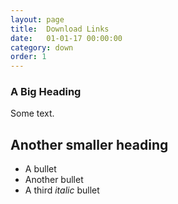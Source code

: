 ```yaml
---
layout: page
title:  Download Links
date:   01-01-17 00:00:00
category: down
order: 1
---
```

 
### A Big Heading

Some text.

## Another smaller heading

* A bullet
* Another bullet
* A third *italic* bullet
        


